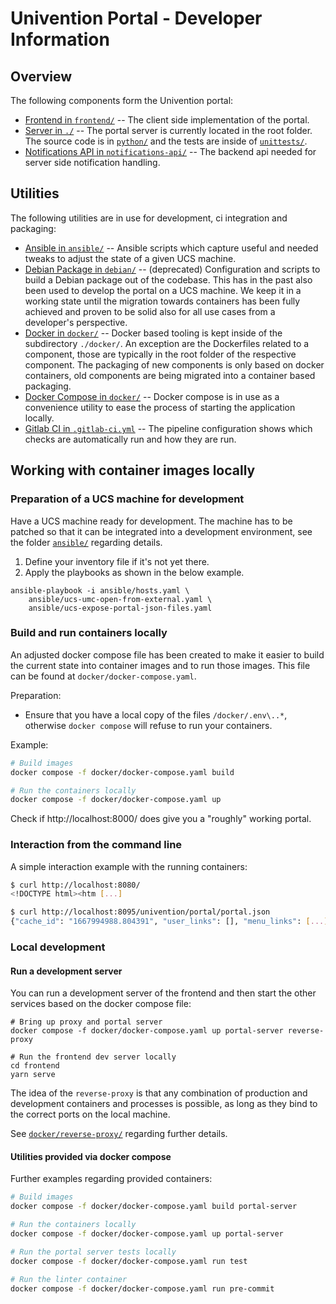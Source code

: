 # Univention Portal - Developer Information



## Overview

The following components form the Univention portal:

- [Frontend in `frontend/`](./frontend/) -- The client side implementation of
  the portal.
- [Server in `./`](./) -- The portal server is currently located in the root
  folder. The source code is in [`python/`](./python/) and the tests are inside
  of [`unittests/`](./unittests/).
- [Notifications API in `notifications-api/`](./notifications-api/) -- The
  backend api needed for server side notification handling.



## Utilities

The following utilities are in use for development, ci integration and
packaging:

- [Ansible in `ansible/`](./ansible/) -- Ansible scripts which capture useful
  and needed tweaks to adjust the state of a given UCS machine.
- [Debian Package in `debian/`](./debian/) -- (deprecated) Configuration and
  scripts to build a Debian package out of the codebase. This has in the past
  also been used to develop the portal on a UCS machine. We keep it in a working
  state until the migration towards containers has been fully achieved and
  proven to be solid also for all use cases from a developer's perspective.
- [Docker in `docker/`](./docker) -- Docker based tooling is kept inside of the
  subdirectory `./docker/`. An exception are the Dockerfiles related to a
  component, those are typically in the root folder of the respective component.
  The packaging of new components is only based on docker containers, old
  components are being migrated into a container based packaging.
- [Docker Compose in `docker/`](./docker) -- Docker compose is in use as a
  convenience utility to ease the process of starting the application locally.
- [Gitlab CI in `.gitlab-ci.yml`](./.gitlab-ci.yml) -- The pipeline
  configuration shows which checks are automatically run and how they are run.



## Working with container images locally


### Preparation of a UCS machine for development

Have a UCS machine ready for development. The machine has to be patched so that
it can be integrated into a development environment, see the folder
[`ansible/`](./ansible/) regarding details.

1. Define your inventory file if it's not yet there.
2. Apply the playbooks as shown in the below example.

```shell
ansible-playbook -i ansible/hosts.yaml \
    ansible/ucs-umc-open-from-external.yaml \
    ansible/ucs-expose-portal-json-files.yaml
```


### Build and run containers locally

An adjusted docker compose file has been created to make it easier to build the
current state into container images and to run those images. This file can be found at
`docker/docker-compose.yaml`.

Preparation:

- Ensure that you have a local copy of the files `/docker/.env\..*`, otherwise
  `docker compose` will refuse to run your containers.

Example:

```sh
# Build images
docker compose -f docker/docker-compose.yaml build

# Run the containers locally
docker compose -f docker/docker-compose.yaml up
```

Check if http://localhost:8000/ does give you a "roughly" working portal.


### Interaction from the command line

A simple interaction example with the running containers:

```sh
$ curl http://localhost:8080/
<!DOCTYPE html><htm [...]

$ curl http://localhost:8095/univention/portal/portal.json
{"cache_id": "1667994988.804391", "user_links": [], "menu_links": [...]
```


### Local development


#### Run a development server

You can run a development server of the frontend and then start the other
services based on the docker compose file:

```
# Bring up proxy and portal server
docker compose -f docker/docker-compose.yaml up portal-server reverse-proxy

# Run the frontend dev server locally
cd frontend
yarn serve
```

The idea of the `reverse-proxy` is that any combination of production and
development containers and processes is possible, as long as they bind to the
correct ports on the local machine.

See [`docker/reverse-proxy/`](./docker/reverse-proxy/) regarding further
details.


#### Utilities provided via docker compose

Further examples regarding provided containers:

```sh
# Build images
docker compose -f docker/docker-compose.yaml build portal-server

# Run the containers locally
docker compose -f docker/docker-compose.yaml up portal-server

# Run the portal server tests locally
docker compose -f docker/docker-compose.yaml run test

# Run the linter container
docker compose -f docker/docker-compose.yaml run pre-commit
```
